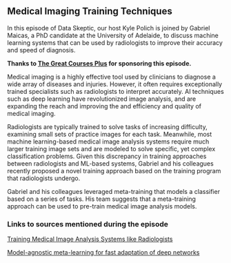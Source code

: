 ## Medical Imaging Training Techniques

In this episode of Data Skeptic, our host Kyle Polich is joined by Gabriel Maicas, a PhD candidate at the University of Adelaide, to discuss machine learning systems that can be used by radiologists to improve their accuracy and speed of diagnosis. 

**Thanks to [The Great Courses Plus](http://thegreatcoursesplus.com/data) for sponsoring this episode.**

Medical imaging is a highly effective tool used by clinicians to diagnose a wide array of diseases and injuries. However, it often requires exceptionally trained specialists such as radiologists to interpret accurately. AI techniques such as deep learning have revolutionized image analysis, and are expanding the reach and improving the and efficiency and quality of medical imaging.

Radiologists are typically trained to solve tasks of increasing difficulty, examining small sets of practice images for each task. Meanwhile, most machine learning-based medical image analysis systems require much larger training image sets and are modeled to solve specific, yet complex classification problems. Given this discrepancy in training approaches between radiologists and ML-based systems, Gabriel and his colleagues recently proposed a novel training approach based on the training program that radiologists undergo.

Gabriel and his colleagues leveraged meta-training that models a classifier based on a series of tasks. His team suggests that a meta-training approach can be used to pre-train medical image analysis models.


### Links to sources mentioned during the episode

[Training Medical Image Analysis Systems like Radiologists](https://arxiv.org/pdf/1805.10884.pdf)

[Model-agnostic meta-learning for fast adaptation of deep networks](https://arxiv.org/pdf/1703.03400.pdf)

